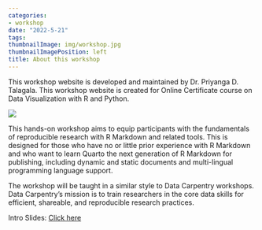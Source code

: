 ```yaml
---
categories:
- workshop
date: "2022-5-21"
tags:
thumbnailImage: img/workshop.jpg
thumbnailImagePosition: left
title: About this workshop
---
```





This workshop website is developed and maintained by Dr. Priyanga D. Talagala. This workshop website is created for Online Certificate course on Data Visualization with R and Python.

![](/img/workshop.jpg)

This hands-on workshop aims to equip participants with the fundamentals of reproducible research with R Markdown and related tools. This is designed for those who have no or little prior experience with R Markdown and who want to learn Quarto the next generation of R Markdown for publishing, including dynamic and static documents and multi-lingual programming language support.

The workshop will be taught in a similar style to Data Carpentry workshops. Data Carpentry’s mission is to train researchers in the core data skills for efficient, shareable, and reproducible research practices.

Intro Slides: [Click here](/slides/1_intro/1_Python_viz_intro.html)
